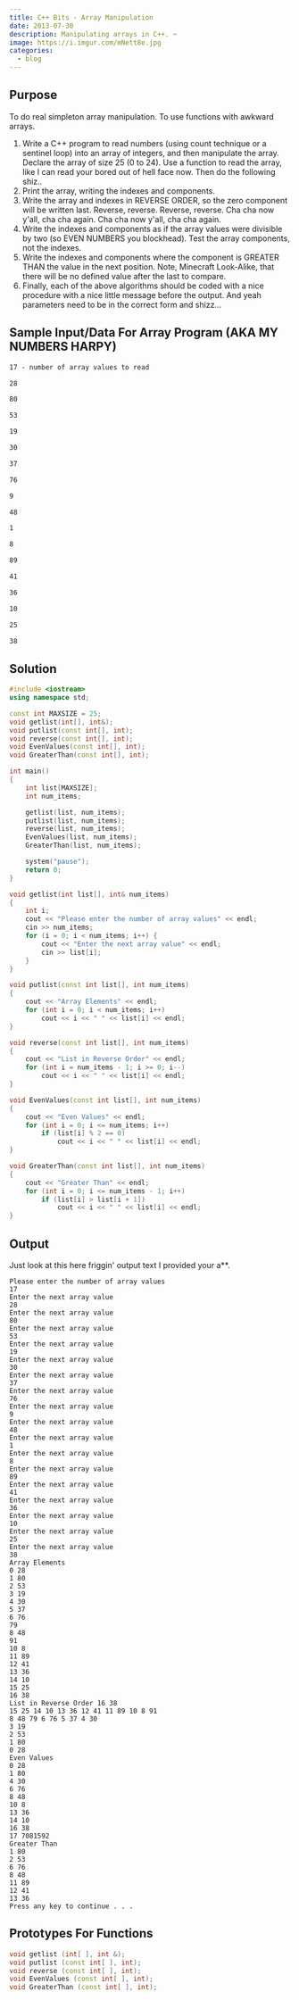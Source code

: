 ```yaml
---
title: C++ Bits - Array Manipulation
date: 2013-07-30
description: Manipulating arrays in C++. ✂️
image: https://i.imgur.com/mNett8e.jpg
categories:
  - blog
---
```


## Purpose

To do real simpleton array manipulation. To use functions with awkward arrays.

1.  Write a C++ program to read numbers (using count technique or a sentinel loop) into an array of integers, and then manipulate the array. Declare the array of size 25 (0 to 24). Use a function to read the array, like I can read your bored out of hell face now. Then do the following shiz..
2.  Print the array, writing the indexes and components.
3.  Write the array and indexes in REVERSE ORDER, so the zero component will be written last. Reverse, reverse. Reverse, reverse. Cha cha now y'all, cha cha again. Cha cha now y'all, cha cha again.
4.  Write the indexes and components as if the array values were divisible by two (so EVEN NUMBERS you blockhead). Test the array components, not the indexes.
5.  Write the indexes and components where the component is GREATER THAN the value in the next position. Note, Minecraft Look-Alike, that there will be no defined value after the last to compare.
6.  Finally, each of the above algorithms should be coded with a nice procedure with a nice little message before the output. And yeah parameters need to be in the correct form and shizz...

## Sample Input/Data For Array Program (AKA MY NUMBERS HARPY)

```txt
17 - number of array values to read

28

80

53

19

30

37

76

9

48

1

8

89

41

36

10

25

38
```

## Solution

```c++
#include <iostream>
using namespace std;

const int MAXSIZE = 25;
void getlist(int[], int&);
void putlist(const int[], int);
void reverse(const int[], int);
void EvenValues(const int[], int);
void GreaterThan(const int[], int);

int main()
{
    int list[MAXSIZE];
    int num_items;

    getlist(list, num_items);
    putlist(list, num_items);
    reverse(list, num_items);
    EvenValues(list, num_items);
    GreaterThan(list, num_items);

    system("pause");
    return 0;
}

void getlist(int list[], int& num_items)
{
    int i;
    cout << "Please enter the number of array values" << endl;
    cin >> num_items;
    for (i = 0; i < num_items; i++) {
        cout << "Enter the next array value" << endl;
        cin >> list[i];
    }
}

void putlist(const int list[], int num_items)
{
    cout << "Array Elements" << endl;
    for (int i = 0; i < num_items; i++)
        cout << i << " " << list[i] << endl;
}

void reverse(const int list[], int num_items)
{
    cout << "List in Reverse Order" << endl;
    for (int i = num_items - 1; i >= 0; i--)
        cout << i << " " << list[i] << endl;
}

void EvenValues(const int list[], int num_items)
{
    cout << "Even Values" << endl;
    for (int i = 0; i <= num_items; i++)
        if (list[i] % 2 == 0)
            cout << i << " " << list[i] << endl;
}

void GreaterThan(const int list[], int num_items)
{
    cout << "Greater Than" << endl;
    for (int i = 0; i <= num_items - 1; i++)
        if (list[i] > list[i + 1])
            cout << i << " " << list[i] << endl;
}
```

## Output

Just look at this here friggin' output text I provided your a\*\*.

```text
Please enter the number of array values
17
Enter the next array value
28
Enter the next array value
80
Enter the next array value
53
Enter the next array value
19
Enter the next array value
30
Enter the next array value
37
Enter the next array value
76
Enter the next array value
9
Enter the next array value
48
Enter the next array value
1
Enter the next array value
8
Enter the next array value
89
Enter the next array value
41
Enter the next array value
36
Enter the next array value
10
Enter the next array value
25
Enter the next array value
38
Array Elements
0 28
1 80
2 53
3 19
4 30
5 37
6 76
79
8 48
91
10 8
11 89
12 41
13 36
14 10
15 25
16 38
List in Reverse Order 16 38
15 25 14 10 13 36 12 41 11 89 10 8 91
8 48 79 6 76 5 37 4 30
3 19
2 53
1 80
0 28
Even Values
0 28
1 80
4 30
6 76
8 48
10 8
13 36
14 10
16 38
17 7081592
Greater Than
1 80
2 53
6 76
8 48
11 89
12 41
13 36
Press any key to continue . . .
```

## Prototypes For Functions

```c++
void getlist (int[ ], int &);
void putlist (const int[ ], int);
void reverse (const int[ ], int);
void EvenValues (const int[ ], int);
void GreaterThan (const int[ ], int);
```
